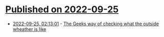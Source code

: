 # [Published on 2022-09-25](index.md)

* [2022-09-25, 02:13:01](https://lobste.rs/s/znpwtf/geeks_way_checking_what_outside_wheather) - [The Geeks way of checking what the outside wheather is like](https://blog.netbsd.org/tnf/entry/the_geeks_way_of_checking)
